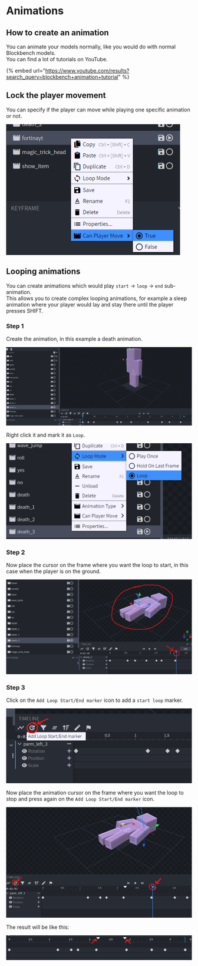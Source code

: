 # Animations

## How to create an animation

You can animate your models normally, like you would do with normal Blockbench models.\
You can find a lot of tutorials on YouTube.

{% embed url="https://www.youtube.com/results?search_query=blockbench+animation+tutorial" %}

## Lock the player movement

You can specify if the player can move while playing one specific animation or not.

![](<../../../.gitbook/assets/image (151).png>)

## Looping animations

You can create animations which would play `start` -> `loop` -> `end` sub-animation.\
This allows you to create complex looping animations, for example a sleep animation where your player would lay and stay there until the player presses SHIFT.

### Step 1

Create the animation, in this example a death animation.

![](<../../../.gitbook/assets/image (32).png>)

Right click it and mark it as `Loop`.

![](<../../../.gitbook/assets/image (30).png>)

### Step 2

Now place the cursor on the frame where you want the loop to start, in this case when the player is on the ground.

![](<../../../.gitbook/assets/image (141).png>)

### Step 3

Click on the `Add Loop Start/End marker` icon to add a `start loop` marker.

![](<../../../.gitbook/assets/image (90).png>)

Now place the animation cursor on the frame where you want the loop to stop and press again on the `Add Loop Start/End marker` icon.

![](<../../../.gitbook/assets/image (53).png>)

The result will be like this:

![](<../../../.gitbook/assets/image (69).png>)
